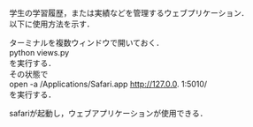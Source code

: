 学生の学習履歴，または実績などを管理するウェブプリケーション．\
以下に使用方法を示す．

ターミナルを複数ウィンドウで開いておく．\
python views.py \
を実行する．\
その状態で\
open -a /Applications/Safari.app http://127.0.0. 1:5010/ \
を実行する．

safariが起動し，ウェブアプリケーションが使用できる．
